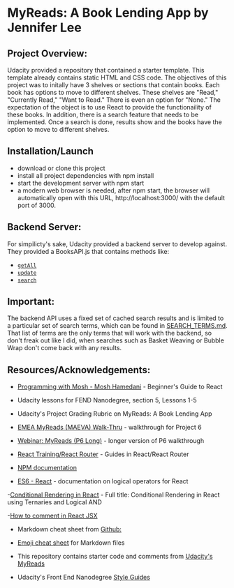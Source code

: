 # MyReads: A Book Lending App by Jennifer Lee

## Project Overview:

Udacity provided a repository that contained a starter template. This template already contains static HTML and CSS code. The objectives of this project was to initally have 3 shelves or sections that contain books. Each book has options to move to different shelves. These shelves are "Read," "Currently Read," "Want to Read." There is even an option for "None." The expectation of the object is to use React to provide the functionaility of these books. In addition, there is a search feature that needs to be implemented. Once a search is done, results show and the books have the option to move to different shelves.

## Installation/Launch

- download or clone this project
- install all project dependencies with npm install
- start the development server with npm start
- a modern web browser is needed, after npm start, the browser will automatically open with this URL, http://localhost:3000/ with the default port of 3000.

## Backend Server:

For simpilicty's sake, Udacity provided a backend server to develop against. They provided a BooksAPI.js that contains methods like:

- [`getAll`](#getall)
- [`update`](#update)
- [`search`](#search)

## Important:

The backend API uses a fixed set of cached search results and is limited to a particular set of search terms, which can be found in [SEARCH_TERMS.md](https://github.com/clairehudak/Project-6-My-Reads/blob/master/SEARCH_TERMS.md). That list of terms are the only terms that will work with the backend, so don't freak out like I did, when searches such as Basket Weaving or Bubble Wrap don't come back with any results.

## Resources/Acknowledgements:

- [Programming with Mosh - Mosh Hamedani](https://www.youtube.com/watch?v=Ke90Tje7VS0&feature=youtu.be) - Beginner's Guide to React

- Udacity lessons for FEND Nanodegree, section 5, Lessons 1-5

- Udacity's Project Grading Rubric on MyReads: A Book Lending App

- [EMEA MyReads (MAEVA) Walk-Thru](https://www.youtube.com/watch?v=i6L2jLHV9j8) - walkthrough for Project 6

- [Webinar: MyReads (P6 Long)](https://www.youtube.com/watch?v=acJHkd6K5kI&=&feature=youtu.be) - longer version of P6 walkthrough

- [React Training/React Router](https://reacttraining.com/react-router/web/guides/philosophy) - Guides in React/React Router

- [NPM documentation ](https://docs.npmjs.com/cli/start)

- [ES6 - React](https://github.com/discountry/ES6-for-React/blob/master/logical-operators.md) - documentation on logical operators for React

-[Conditional Rendering in React](https://medium.freecodecamp.org/conditional-rendering-in-react-using-ternaries-and-logical-and-7807f53b6935) - Full title: Conditional Rendering in React using Ternaries and Logical AND

-[How to comment in React JSX](https://wesbos.com/react-jsx-comments/)

- Markdown cheat sheet from [Github:](https://guides.github.com/pdfs/markdown-cheatsheet-online.pdf)

- [Emoji cheat sheet](https://www.webpagefx.com/tools/emoji-cheat-sheet/) for Markdown files

- This repository contains starter code and comments from [Udacity's MyReads](https://github.com/udacity/reactnd-project-myreads-starter)

- Udacity's Front End Nanodegree [Style Guides](https://github.com/udacity/frontend-nanodegree-styleguide)
